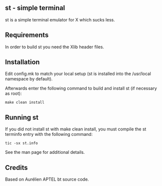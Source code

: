 ## st - simple terminal

st is a simple terminal emulator for X which sucks less.

## Requirements

In order to build st you need the Xlib header files.

## Installation

Edit config.mk to match your local setup (st is installed into the
/usr/local namespace by default).

Afterwards enter the following command to build and install st (if
necessary as root):

    make clean install

## Running st

If you did not install st with make clean install, you must compile the
st terminfo entry with the following command:

    tic -sx st.info

See the man page for additional details.

## Credits

Based on Aurélien APTEL <aurelien dot aptel at gmail dot com> bt source
code.
